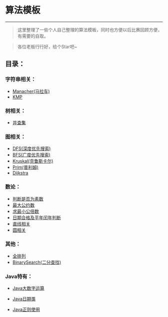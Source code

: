 # 算法模板

---

> 这里整理了一些个人自己整理的算法模板，同时也方便以后比赛回顾方便，有需要的自取。

> 各位老板行行好，给个Star吧~



## 目录：

### 字符串相关：

 * [Manacher(马拉车)](https://github.com/Changbaiqi/AlgorithmTemplate/blob/main/Manacher.md)
 * [KMP](https://github.com/Changbaiqi/AlgorithmTemplate/blob/main/KMP.md)
 ### 树相关：
 * [并查集](https://github.com/Changbaiqi/AlgorithmTemplate/blob/main/并查集.md)
 ### 图相关：
 * [DFS(深度优先搜索)](https://github.com/Changbaiqi/AlgorithmTemplate/blob/main/DFS.md)
 * [BFS(广度优先搜索)](https://github.com/Changbaiqi/AlgorithmTemplate/blob/main/BFS.md)
 * [Kruskal(克鲁斯卡尔)](https://github.com/Changbaiqi/AlgorithmTemplate/blob/main/Kruskal.md)
 * [Prim(普利姆)](https://github.com/Changbaiqi/AlgorithmTemplate/blob/main/Prim.md)
 * [Dijkstra](https://github.com/Changbaiqi/AlgorithmTemplate/blob/main/DIjkstra.md)

 ### 数论：

 * [判断是否为素数](https://github.com/Changbaiqi/AlgorithmTemplate/blob/main/判断是否为素数.md)
 * [最大公约数](https://github.com/Changbaiqi/AlgorithmTemplate/blob/main/最大公约数.md)
 * [求最小公倍数](https://github.com/Changbaiqi/AlgorithmTemplate/blob/main/求最小公倍数.md)
 * [日期合格及平年闰年判断](https://github.com/Changbaiqi/AlgorithmTemplate/blob/main/日期合格及平年闰年判断.md)
 * [直线相关](https://github.com/Changbaiqi/AlgorithmTemplate/blob/main/直线.md)
 * [圆相关](https://github.com/Changbaiqi/AlgorithmTemplate/blob/main/圆相关.md)

 ### 其他：

 * [全排列](https://github.com/Changbaiqi/AlgorithmTemplate/blob/main/全排列.md)
 * [BinarySearch(二分查找)](https://github.com/Changbaiqi/AlgorithmTemplate/blob/main/BinarySearch.md)

### Java特有：

* [Java大数字运算](https://github.com/Changbaiqi/AlgorithmTemplate/blob/main/Java大数字运算使用技巧.md)

* [Java日期类](https://github.com/Changbaiqi/AlgorithmTemplate/blob/main/Java日期类使用技巧.md)

* [Java正则使用](https://github.com/Changbaiqi/AlgorithmTemplate/blob/main/Java正则使用技巧.md)
